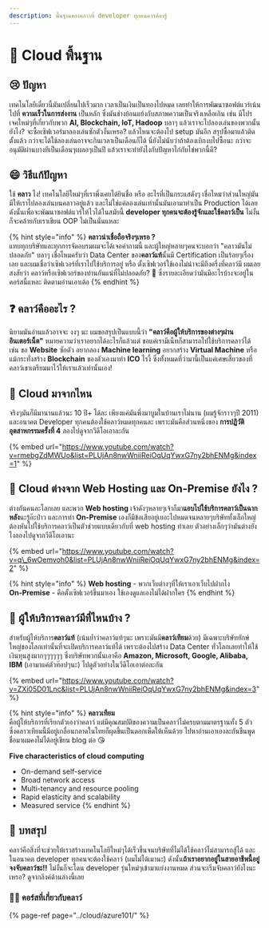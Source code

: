 ```yaml
---
description: พื้นฐานของคลาวที่ developer ทุกคนควรต้องรู้
---
```


# 👶 Cloud พื้นฐาน

## 😢 ปัญหา

เทคโนโลยีเดี๋ยวนี้มันเปลี่ยนไปเร็วมาก เวลาเป็นเงินเป็นทองไปหมด เลยทำให้การพัฒนาซอฟต์แวร์เน้นไปที่ **ความเร็วในการส่งงาน** เป็นหลัก ซึ่งมันช่างย้อนแย้งกับสภาพความเป็นจริงเหลือเกิน เช่น มีโปรเจคใหม่ๆที่เกี่ยวกับพวก **AI, Blockchain, IoT, Hadoop** บลาๆ แล้วเราจะไปลองเล่นของพวกนั้นยังไง? จะซื้อเซิฟเวอร์มาลองเล่นซักตัวงั้นเหรอ? แล้วไหนจะต้องไป setup มันอีก สรุปซื้อมาแล้วติดตั้งแล้ว กว่าจะได้ใช้ลองเล่นอาจจะกินเวลาเป็นเดือนก็ได้ นี่ยังไม่นับว่าถ้าต้องเบิกงบไปซื้อนะ กว่าจะอนุมัติผ่านบางทีเป็นเดือนๆเผลอๆเป็นปี แล้วเราจะทำยังไงกับปัญหาไก่กับไข่พวกนี้ดี?

## 😄 วิธีแก้ปัญหา

ใช้ **คลาว** ไง! เทคโนโลยีใหม่ๆที่เราพึ่งเคยได้ยินชื่อ หรือ อะไรที่เป็นกระแสดังๆ เชื่อไหมว่าส่วนใหญ่มันมีให้เราไปลองเล่นบนคลาวอยู่แล้ว และไม่ใช่แค่ลองเล่นเท่านั้นมันเอามาทำเป็น Production ได้เลย ดังนั้นเพื่อจะพัฒนาซอฟต์แวร์ให้ไวได้ในสมัยนี้ **developer ทุกคนจะต้องรู้จักและใช้คลาว์เป็น** ไม่งั้นก็จะคล้ายกับเราเขียน OOP ไม่เป็นนั่นแหละ

{% hint style="info" %}
**คลาวน่าเชื่อถือจริงๆเหรอ ?**  
แทบทุกบริษัทและทุกการจัดอบรมผมจะได้เจอคำถามนี้ และผู้ใหญ่หลายๆคนจะบอกว่า "คลาวมันไม่ปลอดภัย" บลาๆ เชื่อไหมครับว่า Data Center ของ**คลาว์แท้**นั้นมี Certification เป็นร้อยๆเรื่องเลย และผมเชื่อว่าเซิฟเวอร์ที่เราไปใช้บริการอยู่ หรือ ตั้งเซิฟเวอร์ใช้เองไม่น่าจะมีถึงครึ่งที่คลาว์มี ผมเลยสงสัยว่า คลาว์หรือเซิฟเวอร์ของท่านกันแน่ที่ไม่ปลอดภัย? 🤣 ซึ่งรายละเอียดว่ามันมีอะไรบ้างจะอยู่ในคอร์สนี้แหละ ติดตามอ่านเอาเด้อ
{% endhint %}

## ❓ คลาว์คืออะไร ?

นิยามมันอ่านแล้วอาจจะ งงๆ นะ ผมขอสรุปเป็นแบบนี้ว่า **"คลาว์คือผู้ให้บริการของต่างๆผ่านอินเตอร์เน็ต"** หมายความว่าเราอยากได้อะไรก็แล้วแต่ ขอแค่เรามีเน็ทก็สามารถไปใช้บริการคลาว์ได้ เช่น ขอ **Website** ซักตัว อยากลอง **Machine learning** อยากสร้าง **Virtual Machine** หรือแม้กระทั่งสร้าง **Blockchain** ของตัวเองมาทำ **ICO** ไรงี้ ซึ่งทั้งหมดที่ว่ามานี้เป็นแค่เศษเสี้ยวของที่คลาว์เขาเตรียมมาไว้ให้เราแล้วเท่านั้นเอง!

## 🤔 Cloud มาจากไหน

จริงๆมันก็มีมานานแล้วนะ 10 ปี+ ได้ละ เพียงแค่มันพึ่งมาบูมในบ้านเราไม่นาน \(ผมรู้จักราวๆปี 2011\) และอนาคต Developer ทุกคนต้องใช้คลาว์หมดทุกคนละ เพราะมันคือส่วนหนึ่งของ **การปฏิวัติอุตสาหกรรมครั้งที่ 4** ลองไปดูจากวีดีโอเอาละกัน

{% embed url="https://www.youtube.com/watch?v=rmebgZdMWUo&list=PLUjAn8nwWniiReiOqUqYwxG7ny2bhENMg&index=1" %}

## 🤔 Cloud ต่างจาก Web Hosting และ On-Premise ยังไง ?

ต่างกันคนละโลกเลย และพวก **Web hosting** เจ้าดังๆหลายๆเจ้าก็มา**แอบไปใช้บริการคลาว์เป็นฉากหลัง**นะรู้อ๊ะป่าว และการทำ **On-Premise** เองก็มีข้อเสียอยู่เยอะไปหมดจนหลายๆบริษัททั้งเล็กใหญ่ต้องหันไปใช้บริการคลาว์เป็นตัวช่วยแบบเดียวกับที่ web hosting ทำเลย ตัวอย่างเล็กๆว่ามันต่างยังไงลองไปดูจากวีดีโอเอานะ

{% embed url="https://www.youtube.com/watch?v=q\_6wOemvoh0&list=PLUjAn8nwWniiReiOqUqYwxG7ny2bhENMg&index=2" %}

{% hint style="info" %}
**Web hosting** - พวกเว็บต่างๆที่ให้เราเอาเว็บไปฝากไง  
**On-Premise** - คือตั้งเซิฟเวอร์ขึ้นมาเอง ใช้เองดูแลเองไม่ได้ฝากใคร
{% endhint %}

## 🤔 ผู้ให้บริการคลาว์มีที่ไหนบ้าง ?

สำหรับผู้ให้บริการ**คลาว์แท้** \(เน้นย้ำว่าคลาว์แท้ๆนะ เพราะมันมี**คลาว์เทียม**ด้วย\) มีเฉพาะบริษัทยักษ์ใหญ่ของโลกเท่านั้นที่จะเปิดบริการคลาว์แท้ได้ เพราะต้องไปสร้าง Data Center ทั่วโลกเลยทำให้ใช้เงินทุนสูงมากๆๆๆๆๆๆ ซึ่งบริษัทพวกนั้นเอาคือ **Amazon, Microsoft, Google, Alibaba, IBM** \(เอามาแค่ตัวท๊อปๆนะ\) ไปดูตัวอย่างในวีดีโอเอาต่อละกัน

{% embed url="https://www.youtube.com/watch?v=ZXi05D01Lnc&list=PLUjAn8nwWniiReiOqUqYwxG7ny2bhENMg&index=3" %}

{% hint style="info" %}
**คลาวเทียม**  
คือผู้ให้บริการที่เรียกตัวเองว่าคลาว์ แต่มีคุณสมบัติของความเป็นคลาว์ไม่ครบตามมาตรฐานทั้ง 5 ตัว ซึ่งคลาวเทียมนี้มีอยู่เกลื่อนกลาดในไทยก็ผุดขึ้นเป็นดอกเห็ดให้เห็นด้วย ไปหาอ่านเอาเองละกันขืนพูดชื่อมาผมคงไม่ได้อยู่เขียน blog ต่อ 😘

**Five characteristics of cloud computing**

* On-demand self-service
* Broad network access
* Multi-tenancy and resource pooling
* Rapid elasticity and scalability
* Measured service
{% endhint %}

## 🎯 บทสรุป

คลาว์คือสิ่งที่จะช่วยให้เราสร้างเทคโนโลยีใหม่ๆได้เร็วขึ้นจนบริษัทที่ไม่ได้ใช้คลาว์ไม่สามารถสู้ได้ และในอนาคต developer ทุกคนจะต้องใช้คลาว์ \(ผมไม่ได้เมานะ\) ดังนั้น**ถ้าเราอยากอยู่ในสายอาชีพนี้อยู่จงจับคลาว์ซะ!!** ไม่งั้นก็จะโดน developer รุ่นใหม่ๆเข้ามาแย่งงานหมด ส่วนจะเริ่มจับคลาว์ยังไงนะเหรอ? ดูจากลิงค์ด้านล่างนี้เลย

### 👨‍🚀 **คอร์สที่เกี่ยวกับคลาว์**

{% page-ref page="../cloud/azure101/" %}

